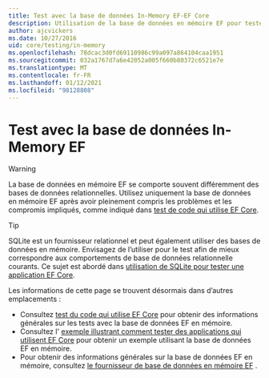 ```yaml
---
title: Test avec la base de données In-Memory EF-EF Core
description: Utilisation de la base de données en mémoire EF pour tester une application Entity Framework Core
author: ajcvickers
ms.date: 10/27/2016
uid: core/testing/in-memory
ms.openlocfilehash: 78dcac3d0fd69110986c99a097a864104caa1951
ms.sourcegitcommit: 032a1767d7a6e42052a005f660b80372c6521e7e
ms.translationtype: MT
ms.contentlocale: fr-FR
ms.lasthandoff: 01/12/2021
ms.locfileid: "98128808"
---
```

# <a name="testing-with-the-ef-in-memory-database"></a>Test avec la base de données In-Memory EF

> [!WARNING]
> La base de données en mémoire EF se comporte souvent différemment des bases de données relationnelles.
> Utilisez uniquement la base de données en mémoire EF après avoir pleinement compris les problèmes et les compromis impliqués, comme indiqué dans [test de code qui utilise EF Core](xref:core/testing/index).

> [!TIP]
> SQLite est un fournisseur relationnel et peut également utiliser des bases de données en mémoire.
> Envisagez de l’utiliser pour le test afin de mieux correspondre aux comportements de base de données relationnelle courants.
> Ce sujet est abordé dans [utilisation de SQLite pour tester une application EF Core](xref:core/testing/sqlite).

Les informations de cette page se trouvent désormais dans d’autres emplacements :

* Consultez [test du code qui utilise EF Core](xref:core/testing/index) pour obtenir des informations générales sur les tests avec la base de données EF en mémoire.
* Consultez l' [exemple illustrant comment tester des applications qui utilisent EF Core](xref:core/testing/testing-sample) pour obtenir un exemple utilisant la base de données EF en mémoire.
* Pour obtenir des informations générales sur la base de données EF en mémoire, consultez [le fournisseur de base de données en mémoire EF](xref:core/providers/in-memory/index) .
